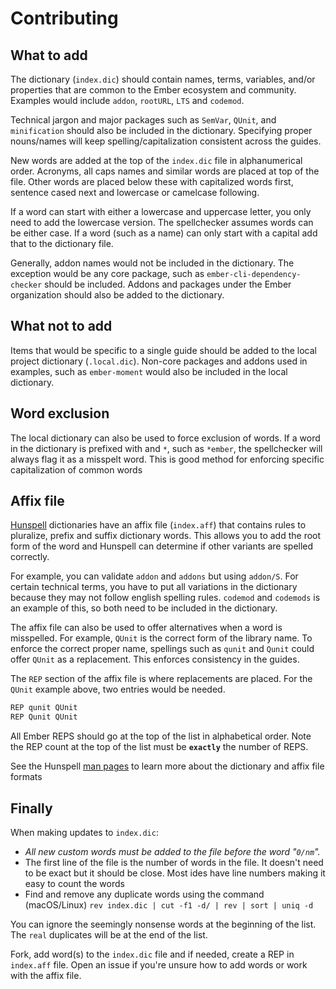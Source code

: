 # Contributing


## What to add

The dictionary (`index.dic`) should contain names, terms, variables, and/or properties that are common to the Ember ecosystem and community. Examples would include `addon`, `rootURL`, `LTS` and `codemod`.

Technical jargon and major packages such as `SemVar`, `QUnit`, and `minification` should also be included in the dictionary. Specifying proper nouns/names will keep spelling/capitalization consistent across the guides.

New words are added at the top of the `index.dic` file in alphanumerical order. Acronyms, all caps names and similar words are placed at top of the file. Other words are placed below these with capitalized words first, sentence cased next and lowercase or camelcase following.

If a word can start with either a lowercase and uppercase letter, you only need to add the lowercase version. The spellchecker assumes words can be either case. If a word (such as a name) can only start with a capital add that to the dictionary file.

Generally, addon names would not be included in the dictionary.  The exception would be any core package, such as `ember-cli-dependency-checker` should be included. Addons and packages under the Ember organization should also be added to the dictionary.

## What not to add

Items that would be specific to a single guide should be added to the local project dictionary (`.local.dic`). Non-core packages and addons used in examples, such as `ember-moment` would also be included in the local dictionary.

## Word exclusion

The local dictionary can also be used to force exclusion of words. If a word in the dictionary is prefixed with and `*`, such as `*ember`, the spellchecker will always flag it as a misspelt word.  This is good method for enforcing specific capitalization of common words

## Affix file

[Hunspell](http://hunspell.github.io) dictionaries have an affix file (`index.aff`) that contains rules to pluralize, prefix and suffix dictionary words. This allows you to add the root form of the word and Hunspell can determine if other variants are spelled correctly.

For example, you can validate `addon` and `addons` but using `addon/S`. For certain technical terms, you have to put all variations in the dictionary because they may not follow english spelling rules.  `codemod` and `codemods` is an example of this, so both need to be included in the dictionary.

The affix file can also be used to offer alternatives when a word is misspelled.  For example, `QUnit` is the correct form of the library name. To enforce the correct proper name, spellings such as `qunit` and `Qunit` could offer `QUnit` as a replacement. This enforces consistency in the guides.

The `REP` section of the affix file is where replacements are placed. For the `QUnit` example above, two entries would be needed.

```sh
REP qunit QUnit
REP Qunit QUnit
```

All Ember REPS should go at the top of the list in alphabetical order.  Note the REP count at the top of the list must be **`exactly`** the number of REPS.

See the Hunspell [man pages](https://www.systutorials.com/docs/linux/man/4-hunspell/) to learn more about the dictionary and affix file formats

## Finally

When making updates to `index.dic`:

* _All new custom words must be added to the file before the word "`0/nm`"._
* The first line of the file is the number of words in the file. It doesn't need to be exact but it should be close. Most ides have line numbers making it easy to count the words
* Find and remove any duplicate words using the command (macOS/Linux) ```rev index.dic | cut -f1 -d/ | rev | sort | uniq -d```

You can ignore the seemingly nonsense words at the beginning of the list. The `real` duplicates will be at the end of the list.  

Fork, add word(s) to the `index.dic` file and if needed, create a REP in `index.aff` file. Open an issue
if you're unsure how to add words or work with the affix file.

